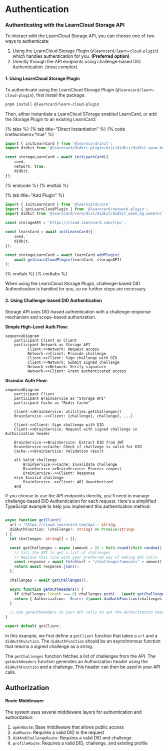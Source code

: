 # Authentication

### Authenticating with the LearnCloud Storage API

To interact with the LearnCloud Storage API, you can choose one of two ways to authenticate:

1. Using the LearnCloud Storage Plugin (`@learncard/learn-cloud-plugin`) which handles authentication for you. **(Preferred option)**
2. Directly through the API endpoints using challenge-based DID Authentication. (most complex)

#### 1. Using LearnCloud Storage Plugin

To authenticate using the LearnCloud Storage Plugin (`@learncard/learn-cloud-plugin`), first install the package:

```bash
pnpm install @learncard/learn-cloud-plugin
```

Then, either instantiate a LearnCloud STorage enabled LearnCard, or add the Storage Plugin to an existing LearnCard:

{% tabs %}
{% tab title="Direct Instantiation" %}
{% code lineNumbers="true" %}
```typescript
import { initLearnCard } from '@learncard/init';
import didkit from '@learncard/didkit-plugin/dist/didkit/didkit_wasm_bg.wasm?url';

const storageLearnCard = await initLearnCard({
    seed,
    network: true,
    didkit,
});
```
{% endcode %}
{% endtab %}

{% tab title="Add Plugin" %}
```typescript
import { initLearnCard } from '@learncard/core'
import { getLearnCloudPlugin } from '@learncard/network-plugin';
import didkit from '@learncard/core/dist/didkit/didkit_wasm_bg.wasm?url';

const storageAPI = 'https://cloud.learncard.com/trpc';

const learnCard = await initLearnCard({
    seed,
    didkit,
});

const storageLearnCard = await learnCard.addPlugin(
    await getLearnCloudPlugin(learnCard, storageAPI)
);
```
{% endtab %}
{% endtabs %}

When using the LearnCloud Storage Plugin, challenge-based DID Authentication is handled for you, so no further steps are necessary.

#### 2. Using Challenge-based DID Authentication

Storage API uses DID-based authentication with a challenge-response mechanism and scope-based authorization.

**Simple High-Level Auth Flow:**

```mermaid
sequenceDiagram  
    participant Client as Client  
    participant Network as Storage API  
          Client->>Network: Request access  
          Network->>Client: Provide challenge  
          Client->>Client: Sign challenge with DID  
          Client->>Network: Submit signed challenge  
          Network->>Network: Verify signature  
          Network->>Client: Grant authenticated access
```

**Granular Auth Flow:**

```mermaid
sequenceDiagram
    participant Client
    participant BrainService as "Storage API"
    participant Cache as "Redis Cache"

    Client->>BrainService: utilities.getChallenges()
    BrainService-->>Client: [challenge1, challenge2, ...]

    Client->>Client: Sign challenge with DID
    Client->>BrainService: Request with signed challenge in Authorization header

    BrainService->>BrainService: Extract DID from JWT
    BrainService->>Cache: Check if challenge is valid for DID
    Cache-->>BrainService: Validation result

    alt Valid challenge
        BrainService->>Cache: Invalidate challenge
        BrainService->>BrainService: Process request
        BrainService-->>Client: Response
    else Invalid challenge
        BrainService-->>Client: 401 Unauthorized
    end
```

If you choose to use the API endpoints directly, you'll need to manage challenge-based DID Authentication for each request. Here's a simplified TypeScript example to help you implement this authentication method:

```typescript
 
async function getClient(
  url = 'https://cloud.learncard.com/api': string,
  didAuthFunction: (challenge?: string) => Promise<string>
) {
  let challenges: string[] = [];

  const getChallenges = async (amount = 95 + Math.round((Math.random() - 0.5) * 5)): Promise<string[]> => {
    // Call the API to get a list of challenges
    // Replace this line with your preferred way of making API calls
    const response = await fetch(url + "/challenges?amount=" + amount);
    return await response.json();
  };

  challenges = await getChallenges();

  async function getAuthHeaders() {
    if (challenges.length === 0) challenges.push(...(await getChallenges()));
    return { Authorization: `Bearer ${await didAuthFunction(challenges.pop())}` };
  }

  // Use getAuthHeaders in your API calls to set the Authorization header
}

export default getClient;
```

In this example, we first define a `getClient` function that takes a `url` and a `didAuthFunction`. The `didAuthFunction` should be an asynchronous function that returns a signed challenge as a string.

The `getChallenges` function fetches a list of challenges from the API. The `getAuthHeaders` function generates an Authorization header using the `didAuthFunction` and a challenge. This header can then be used in your API calls.

## Authorization

#### Route Middleware <a href="#route-middleware" id="route-middleware"></a>

The system uses several middleware layers for authentication and authorization:

1. `openRoute`: Base middleware that allows public access
2. `didRoute`: Requires a valid DID in the request
3. `didAndChallengeRoute`: Requires a valid DID and challenge
4. `profileRoute`: Requires a valid DID, challenge, and existing profile
